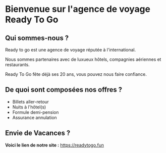 # Bienvenue sur l'agence de voyage Ready To Go

## Qui sommes-nous ?

Ready to go est une agence de voyage réputée à l'international.

Nous sommes partenaires avec de luxueux hôtels, compagnies aériennes et restaurants. 

Ready To Go fête déjà ses 20 ans, vous pouvez nous faire confiance.

## De quoi sont composées nos offres ?

- Billets aller-retour
- Nuits à l'hôtel(s)
- Formule demi-pension
- Assurance annulation

## Envie de Vacances ?

**Voici le lien de notre site :** https://readytogo.fun
